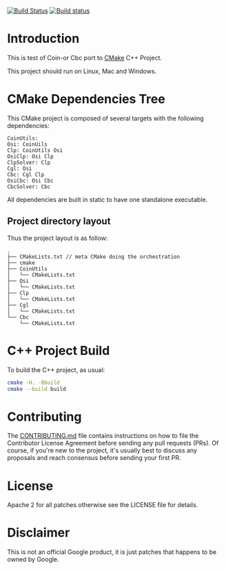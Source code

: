 [![Build Status](https://travis-ci.org/Mizux/Cbc.svg?branch=master)](https://travis-ci.org/Mizux/Cbc)
[![Build status](https://ci.appveyor.com/api/projects/status/rylt2b8cap2ai0ow?svg=true)](https://ci.appveyor.com/project/Mizux/cbc)

# Introduction

This is test of Coin-or Cbc port to [CMake](https://cmake.org/) C++ Project.

This project should run on Linux, Mac and Windows.

# CMake Dependencies Tree
This CMake project is composed of several targets with the following dependencies:  
```
CoinUtils:
Osi: CoinUils
Clp: CoinUtils Osi
OsiClp: Osi Clp
ClpSolver: Clp
Cgl: Osi
Cbc: Cgl Clp
OsiCbc: Osi Cbc
CbcSolver: Cbc
```
All dependencies are built in static to have one standalone executable.
## Project directory layout
Thus the project layout is as follow:
```
.
├── CMakeLists.txt // meta CMake doing the orchestration
├── cmake
├── CoinUtils
│   └── CMakeLists.txt
├── Osi
│   └── CMakeLists.txt
├── Clp
│   └── CMakeLists.txt
├── Cgl
│   └── CMakeLists.txt
└── Cbc
    └── CMakeLists.txt
```

# C++ Project Build
To build the C++ project, as usual:
```sh
cmake -H. -Bbuild
cmake --build build
```

# Contributing

The [CONTRIBUTING.md](./CONTRIBUTING.md) file contains instructions on how to
file the Contributor License Agreement before sending any pull requests (PRs).
Of course, if you're new to the project, it's usually best to discuss any
proposals and reach consensus before sending your first PR.

# License

Apache 2 for all patches otherwise see the LICENSE file for details.

# Disclaimer

This is not an official Google product, it is just patches that happens to be
owned by Google.

